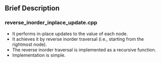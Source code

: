 ## Brief Description

### reverse_inorder_inplace_update.cpp

* It performs in-place updates to the value of each node.
* It achieves it by reverse inorder traversal (i.e., starting from the rightmost node).
* The reverse inorder traversal is implemented as a recursive function.
* Implementation is simple.

